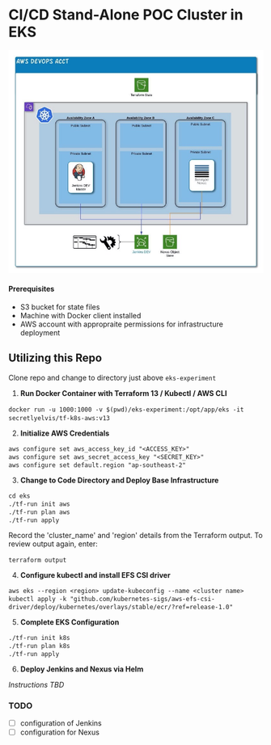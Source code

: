 # **CI/CD Stand-Alone POC Cluster in EKS**

![Overview diagram](./images/Overview.jpeg)

#### Prerequisites
- S3 bucket for state files
- Machine with Docker client installed
- AWS account with appropraite permissions for infrastructure deployment
## **Utilizing this Repo**
Clone repo and change to directory just above `eks-experiment`
1. **Run Docker Container with Terraform 13 / Kubectl / AWS CLI**

`docker run -u 1000:1000 -v $(pwd)/eks-experiment:/opt/app/eks -it secretlyelvis/tf-k8s-aws:v13`

2. **Initialize AWS Credentials**
```
aws configure set aws_access_key_id "<ACCESS_KEY>"
aws configure set aws_secret_access_key "<SECRET_KEY>"
aws configure set default.region "ap-southeast-2"
```
3. **Change to Code Directory and Deploy Base Infrastructure**
```
cd eks
./tf-run init aws
./tf-run plan aws
./tf-run apply
```
Record the 'cluster_name' and 'region' details from the Terraform output.  To review output again, enter:

`terraform output`

4. **Configure kubectl and install EFS CSI driver**
```
aws eks --region <region> update-kubeconfig --name <cluster name>
kubectl apply -k "github.com/kubernetes-sigs/aws-efs-csi-driver/deploy/kubernetes/overlays/stable/ecr/?ref=release-1.0"
```
5. **Complete EKS Configuration**
```
./tf-run init k8s
./tf-run plan k8s
./tf-run apply
```
6. **Deploy Jenkins and Nexus via Helm**

*Instructions TBD*

### TODO
- [ ] configuration of Jenkins
- [ ] configuration for Nexus